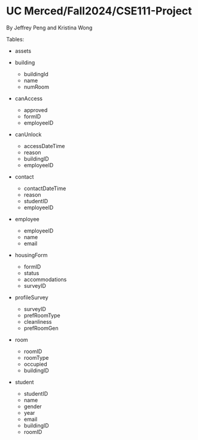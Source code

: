# UC Merced/Fall2024/CSE111-Project
By Jeffrey Peng and Kristina Wong

Tables:
  - assets
  
- building
  - buildingId
  - name
  - numRoom
- canAccess
  - approved
  - formID
  - employeeID
- canUnlock
  - accessDateTime
  - reason
  - buildingID
  - employeeID
- contact
  - contactDateTime
  - reason
  - studentID
  - employeeID
- employee
  - employeeID
  - name
  - email
- housingForm
  - formID
  - status
  - accommodations
  - surveyID
- profileSurvey
  - surveyID
  - prefRoomType
  - cleanliness
  - prefRoomGen
- room
  - roomID
  - roomType
  - occupied
  - buildingID
- student
  - studentID
  - name
  - gender
  - year
  - email
  - buildingID
  - roomID
